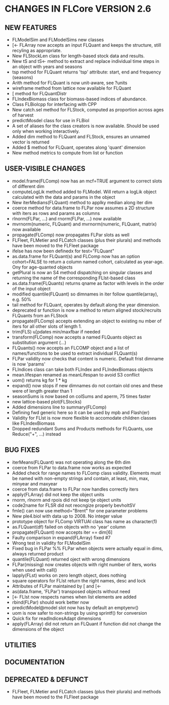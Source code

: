# CHANGES IN FLCore VERSION 2.6

## NEW FEATURES
- FLModelSim and FLModelSims new classes
- [<- FLArray now accepts an input FLQuant and keeps the structure, still recyling as appropriate.
- New FLStockLen class for length-based stock data and results.
- New tS and tS<- method to extract and replace individual time steps in an object with
  years and seasons
- tsp method for FLQuant returns 'tsp' attribute: start, end and frequency (seasons)
- Arith method for FLQuant is now unit-aware, see ?units
- wireframe method from lattice now available for FLQuant
- [ method for FLQuantDistr
- FLIndexBiomass class for biomass-based indices of abundance.
- Class FLBiolcpp for interfacing  with CPP
- New catch.sel method for FLStock, computed as proportion across ages of harvest
- predictMosdel class for use in FLBiol
- A set of aliases for the class creators is now available. Should be used only when working interactively.
- Added dim method to FLQuant and FLStock, ensures an unnamed vector is returned
- Added $ method for FLQuant, operates along 'quant' dimension
- New method metrics to compute from list or function

## USER-VISIBLE CHANGES
- model.frame(FLComp) now has an mcf=TRUE argument to correct slots of different dim
- computeLogLik method added to FLModel. Will return a logLik object calculated with the data and params in the object
- New iterMedians(FLQuant) method to applky median along iter dim
- coerce method for data.frame to FLPar now assumes a 2D structure with iters as rows and params as columns
- rlnorm(FLPar, ...) and rnorm(FLPar, ...) now available
- mvrnorm(numeric, FLQuant) and mvrnorm(numeric, FLQuant, matrix) now available
- propagate(FLComp) now propagates FLPar slots as well
- FLFleet, FLMetier and FLCatch classes (plus their plurals) and methods have been moved to the FLFleet package
- ifelse has now been definedx for test="FLQuant"
- as.data.frame for FLQuant(s) and FLComp now has an option cohort=FALSE to return a column named cohort, calculated as year-age. Ony for age-quanted objects
- getPlural is now an S4 method dispatching on singular classes and returning the name of the corresponding FLlst-based class
- as.data.frame(FLQuants) returns qname as factor with levels in the order of the input object
- modified quantile(FLQuant) so dimnames in iter follow quantile(array), e.g. 50%
- tail method for FLQuant, operates by default along the year dimension.
- deprecated sr function is now a method to return aligned stock/recruits FLQuants from an FLStock
- propagate(FLComp) accepts extending an object to existing nu mber of iters for all other slots of length 1.
- trim(FLS) u[pdates min/maxfbar if needed
- transform(FLComp) now accepts a named FLQuants object as substitution argument (...)
- FLQuants() now accepts an FLCOMP object and a list of names/functions to be used to extract individual FLQuant(s)
- FLPar validity now checks that content is numeric. Default frist dimname is now 'params'
- FLIndices class can take both FLIndex and FLIndexBiomass objects
- mean.lifespan renamed as meanLifespan to avoid S3 conflict
- uom() returns kg for 1 * kg
- expand() now stops if new dimnames do not contain old ones and these were of length greater than 1
- seasonSums is now based on colSums and aperm, 75 times faster
- new lattice-based plot(FLStocks)
- Added dimensions line to summary(FLComp)
- Defining fwd generic here so it can be used by mpb and Flash(er)
- Validity for FLlst is now more flexible to accomodate children classes like FLIndexBiomass
- Dropped redundant Sums and Products methods for FLQuants, use Reduce("+", ...) instead

## BUG FIXES
- iterMeans(FLQuant) was not operating along the 6th dim
- coerce from FLPar to data.frame now works as expected
- Added check for range names to FLComp class validity. Elements must be named with non-empty strings and contain, at least, min, max, minyear and maxyear
- coerce from data.frame to FLPar now handles correctly iters
- apply(FLArray) did not keep the object units
- rnorm, rlnorm and rpois did not keep tje object units
- code2name for FLSR did not reocngize properly bevholtSV
- fmle() can now use method="Brent" for one parameter problems
- New ple4.biol with data up to 2008. No integer value
- prototype object for FLComp VIRTUAl class has name as character(1)
- as.FLQuant(df) failed on objects with no 'year' column
- propagate(FLQuant) now accepts iter == dim[6]
- Faulty comparison in expand(FLArray) fixed #7
- Wrong test in validity for FLModelSim
- Fixed bug in FLPar %% FLPar when objects were actually equal in dims, always returned product
- quantile(FLQuant) returned oject with wrong dimensions
- FLPar(missing) now creates objects with right number of iters, works when used with call()
- lapply(FLst) works on zero length object, does nothing
- square operators for FLlst return the right names, desc and lock
- Attributes of FLPar maintained by [ and [<-
- as(data.frame, 'FLPar') transposed objects without need
- [<- FLlst now respects names when list elements are added
- rbind(FLPar) should work better now
- predictModel@model slot now has by default an emptyenv()
- uom is now safer to non-strings by using sprintf() for conversion
- Quick fix for readIndicesAdapt dimensions
- apply(FLArray) did not return an FLQuant if function did not change the dimensions of the object

## UTILITIES

## DOCUMENTATION

## DEPRECATED & DEFUNCT
- FLFleet, FLMetier and FLCatch classes (plus their plurals) and methods have been moved to the FLFleet package
